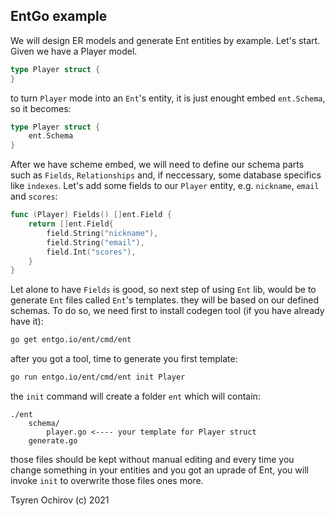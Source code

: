 EntGo example
-------------

We will design ER models and generate Ent entities by example. Let's start.
Given we have a Player model.

```go
type Player struct {
}
```

to turn `Player` mode into an `Ent`'s entity, it is just enought embed `ent.Schema`, so it becomes:

```go
type Player struct {
    ent.Schema
}
```

After we have scheme embed, we will need to define our schema parts such as `Fields`, `Relationships` and, if neccessary, some database specifics like `indexes`.
Let's add some fields to our `Player` entity, e.g. `nickname`, `email` and `scores`:

```go
func (Player) Fields() []ent.Field {
	return []ent.Field{
		field.String("nickname"),
		field.String("email"),
		field.Int("scores"),
	}
}
```

Let alone to have `Fields` is good, so next step of using `Ent` lib, would be to generate `Ent` files called `Ent`'s templates. they will be based on our defined schemas. To do so, we need first to install codegen tool (if you have already have it):
```bash
go get entgo.io/ent/cmd/ent
```

after you got a tool, time to generate you first template:
```bash
go run entgo.io/ent/cmd/ent init Player
```

the `init` command will create a folder `ent` which will contain:
```
./ent
    schema/
        player.go <---- your template for Player struct
    generate.go
```

those files should be kept without manual editing and every time you change something in your entities and you got an uprade of Ent, you will invoke `init` to overwrite those files ones more.

Tsyren Ochirov (c) 2021
